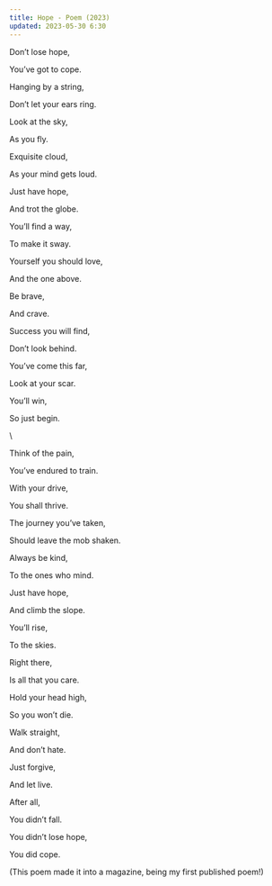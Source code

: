 ```yaml
---
title: Hope - Poem (2023)
updated: 2023-05-30 6:30
---
```


Don’t lose hope,

You’ve got to cope.

Hanging by a string,

Don’t let your ears ring.

Look at the sky,

As you fly.

Exquisite cloud,

As your mind gets loud.

Just have hope,

And trot the globe.

You’ll find a way,

To make it sway.

Yourself you should love,

And the one above.

Be brave,

And crave.

Success you will find,

Don’t look behind.

You’ve come this far,

Look at your scar.

You’ll win,

So just begin.

\

Think of the pain,

You’ve endured to train.

With your drive,

You shall thrive.

The journey you’ve taken,

Should leave the mob shaken.

Always be kind,

To the ones who mind.

Just have hope,

And climb the slope.

You’ll rise,

To the skies.

Right there,

Is all that you care.

Hold your head high,

So you won’t die.

Walk straight,

And don’t hate.

Just forgive,

And let live.

After all,

You didn’t fall.

You didn’t lose hope,

You did cope.

(This poem made it into a magazine, being my first published poem!)
